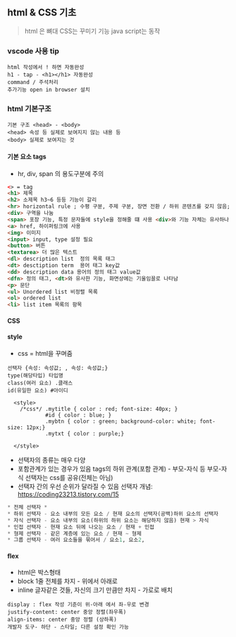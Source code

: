 ## html & CSS 기초
>html 은 뼈대
CSS는 꾸미기 기능
java script는 동작

### vscode 사용 tip
```
html 작성에서 ! 하면 자동완성
h1 - tap - <h1></h1> 자동완성
command / 주석처리
추가기능 open in browser 설치
```
### html 기본구조
```
기본 구조 <head> - <body> 
<head> 속성 등 실제로 보여지지 않는 내용 등
<body> 실제로 보여지는 것
```
#### 기본 요소 tags
* hr, div, span 의 용도구분에 주의
```html
<> = tag 
<h1> 제목
<h2> 소제목 h3~6 등등 기능이 갈리
<hr> horizontal rule ; 수평 구분, 주제 구분, 장면 전환 / 하위 콘텐츠를 갖지 않음; </hr>을 사용하지 않음
<div> 구역을 나눔
<span> 포장 기능, 특정 문자들에 style을 정해줄 떄 사용 <div>와 기능 자체는 유사하나 용도가 다르기 떄문에 구분이 필요
<a> href, 하이퍼링크에 사용
<img> 이미지
<input> input, type 설정 필요
<button> 버튼
<textarea> 더 많은 텍스트
<dl> description list  정의 목록 태그
<dt> desctiption term  용어 태그 key값
<dd> description data 용어의 정의 태그 value값
<dfn> 정의 태그, <dt>와 유사한 기능, 화면상에는 기울임꼴로 나타남
<p> 문단
<ul> Unordered list 비정렬 목록
<ol> ordered list
<li> list item 목록의 항목
```
#### CSS
#### style
* css = html을 꾸며줌
```
선택자 {속성: 속성값; , 속성: 속성값;}
type(해당타입) 타입명
class(여러 요소) .클래스
id(유일한 요소) #아이디
```
```
  <style>
    /*css*/ .mytitle { color : red; font-size: 40px; }
            #id { color : blue; }
            .mybtn { color : green; background-color: white; font-size: 12px;}
            .mytxt { color : purple;}

  </style>
```
* 선택자의 종류는 매우 다양
* 포함관계가 있는 경우가 있음
tags의 하위 관계(포함 관계) - 부모-자식 등
부모-자식 선택자는 css를 공유(전체는 아님)
* 선택자 간의 우선 순위가 달라질 수 있음
선택자 개념: https://coding23213.tistory.com/15
```py
* 전체 선택자 *
* 하위 선택자 - 요소 내부의 모든 요소 / 현재 요소의 선택자(공백)하위 요소의 선택자
* 자식 선택자 - 요소 내부의 요소(하위의 하위 요소는 해당하지 않음) 현재 > 자식
* 인접 선택자 - 현재 요소 뒤에 나오는 요소 / 현재 + 인접
* 형제 선택자 - 같은 계층에 있는 요소 / 현재 ~ 형제
* 그룹 선택자 - 여러 요소들을 묶어서 / 요소1, 요소2, 
```
#### flex
* html은 박스형태 
* block 1줄 전체를 차지 - 위에서 아래로
* inline 글자같은 것들, 자신의 크기 만큼만 차지 - 가로로 배치
```
display : flex 작성 기준이 위-아래 에서 좌-우로 변경
justify-content: center 중앙 정렬(좌우폭)
align-items: center 중앙 정렬 (상하폭)
개발자 도구- 하단 - 스타일; 다른 설정 확인 가능
```